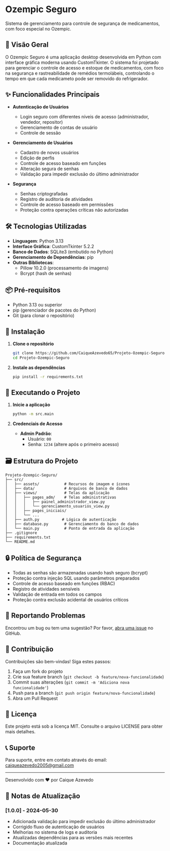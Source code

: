 # Ozempic Seguro

Sistema de gerenciamento para controle de segurança de medicamentos, com foco especial no Ozempic.

## 🚀 Visão Geral

O Ozempic Seguro é uma aplicação desktop desenvolvida em Python com interface gráfica moderna usando CustomTkinter. O sistema foi projetado para gerenciar o controle de acesso e estoque de medicamentos, com foco na segurança e rastreabilidade de remédios termolábeis, controlando o tempo em que cada medicameto pode ser removido do refrigerador.

## ✨ Funcionalidades Principais

- **Autenticação de Usuários**
  - Login seguro com diferentes níveis de acesso (administrador, vendedor, repositor)
  - Gerenciamento de contas de usuário
  - Controle de sessão

- **Gerenciamento de Usuários**
  - Cadastro de novos usuários
  - Edição de perfis
  - Controle de acesso baseado em funções
  - Alteração segura de senhas
  - Validação para impedir exclusão do último administrador

- **Segurança**
  - Senhas criptografadas
  - Registro de auditoria de atividades
  - Controle de acesso baseado em permissões
  - Proteção contra operações críticas não autorizadas

## 🛠️ Tecnologias Utilizadas

- **Linguagem**: Python 3.13
- **Interface Gráfica**: CustomTkinter 5.2.2
- **Banco de Dados**: SQLite3 (embutido no Python)
- **Gerenciamento de Dependências**: pip
- **Outras Bibliotecas**:
  - Pillow 10.2.0 (processamento de imagens)
  - Bcrypt (hash de senhas)

## 📦 Pré-requisitos

- Python 3.13 ou superior
- pip (gerenciador de pacotes do Python)
- Git (para clonar o repositório)

## 🚀 Instalação

1. **Clone o repositório**
   ```bash
   git clone https://github.com/CaiqueAzevedo65/Projeto-Ozempic-Seguro.git
   cd Projeto-Ozempic-Seguro
   ```

2. **Instale as dependências**
   ```bash
   pip install -r requirements.txt
   ```

## 🏃 Executando o Projeto

1. **Inicie a aplicação**
   ```bash
   python -m src.main
   ```

2. **Credenciais de Acesso**
   - **Admin Padrão**:
     - Usuário: `00`
     - Senha: `1234` (altere após o primeiro acesso)

## 🗃️ Estrutura do Projeto

```
Projeto-Ozempic-Seguro/
├── src/
│   ├── assets/           # Recursos de imagem e ícones
│   ├── data/             # Arquivos de banco de dados
│   ├── views/            # Telas da aplicação
│   │   ├── pages_adm/    # Telas administrativas
│   │   │   ├── painel_administrador_view.py
│   │   │   └── gerenciamento_usuarios_view.py
│   │   ├── pages_iniciais/
│   │   └── ...
│   ├── auth.py          # Lógica de autenticação
│   ├── database.py       # Gerenciamento do banco de dados
│   └── main.py           # Ponto de entrada da aplicação
├── .gitignore
├── requirements.txt
└── README.md
```

## 🔒 Política de Segurança

- Todas as senhas são armazenadas usando hash seguro (bcrypt)
- Proteção contra injeção SQL usando parâmetros preparados
- Controle de acesso baseado em funções (RBAC)
- Registro de atividades sensíveis
- Validação de entrada em todos os campos
- Proteção contra exclusão acidental de usuários críticos

## 🐛 Reportando Problemas

Encontrou um bug ou tem uma sugestão? Por favor, [abra uma issue](https://github.com/CaiqueAzevedo65/Projeto-Ozempic-Seguro/issues) no GitHub.

## 🤝 Contribuição

Contribuições são bem-vindas! Siga estes passos:

1. Faça um fork do projeto
2. Crie sua feature branch (`git checkout -b feature/nova-funcionalidade`)
3. Commit suas alterações (`git commit -m 'Adiciona nova funcionalidade'`)
4. Push para a branch (`git push origin feature/nova-funcionalidade`)
5. Abra um Pull Request

## 📝 Licença

Este projeto está sob a licença MIT. Consulte o arquivo LICENSE para obter mais detalhes.

## 📞 Suporte

Para suporte, entre em contato através do email: [caiqueazevedo2005@gmail.com](caiqueazevedo2005@gmail.com)

---

Desenvolvido com ❤️ por Caique Azevedo

## 📌 Notas de Atualização

### [1.0.0] - 2024-05-30
- Adicionada validação para impedir exclusão do último administrador
- Corrigido fluxo de autenticação de usuários
- Melhorias no sistema de logs e auditoria
- Atualizadas dependências para as versões mais recentes
- Documentação atualizada
